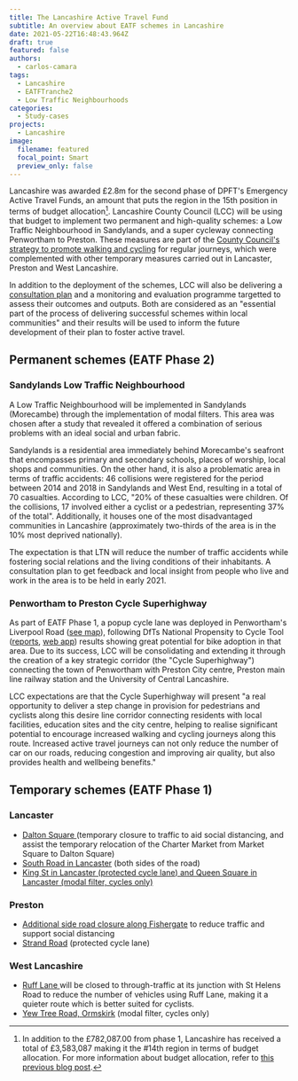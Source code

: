 ```yaml
---
title: The Lancashire Active Travel Fund
subtitle: An overview about EATF schemes in Lancashire
date: 2021-05-22T16:48:43.964Z
draft: true
featured: false
authors:
  - carlos-camara
tags:
  - Lancashire
  - EATFTranche2
  - Low Traffic Neighbourhoods
categories:
  - Study-cases
projects:
  - Lancashire
image:
  filename: featured
  focal_point: Smart
  preview_only: false
---
```

Lancashire was awarded £2.8m for the second phase of DPFT's Emergency Active Travel Funds, an amount that puts the region in the 15th position in terms of budget allocation[^1]. Lancashire County Council (LCC) will be using that budget to implement two permanent and high-quality schemes: a Low Traffic Neighbourhood in Sandylands, and a super cycleway connecting Penwortham to Preston. These measures are part of the [County Council's strategy to promote walking and cycling](https://www.lancashire.gov.uk/roads-parking-and-travel/active-travel) for regular journeys, which were complemented with other temporary measures carried out in Lancaster, Preston and West Lancashire.

In addition to the deployment of the schemes, LCC will also be delivering a [consultation plan](https://www.lancashire.gov.uk/media/921153/active-travel-fund-consultation-plan.docx) and a monitoring and evaluation programme targetted to assess their outcomes and outputs. Both are considered as an "essential part of the process of delivering successful schemes within local communities" and their results will be used to inform the future development of their plan to foster active travel.

## Permanent schemes (EATF Phase 2)

### Sandylands Low Traffic Neighbourhood

A Low Traffic Neighbourhood will be implemented in Sandylands (Morecambe) through the implementation of modal filters. This area was chosen after a study that revealed it offered a combination of serious problems with an ideal social and urban fabric.

Sandylands is a residential area immediately behind Morecambe's seafront that encompasses primary and secondary schools, places of worship, local shops and communities. On the other hand, it is also a problematic area in terms of traffic accidents: 46 collisions were registered for the period between 2014 and 2018 in Sandylands and West End, resulting in a total of 70 casualties. According to LCC, "20% of these casualties were children. Of the collisions, 17 involved either a cyclist or a pedestrian, representing 37% of the total". Additionally, it houses one of the most disadvantaged communities in Lancashire (approximately two-thirds of the area is in the 10% most deprived nationally).

The expectation is that LTN will reduce the number of traffic accidents while fostering social relations and the living conditions of their inhabitants. A consultation plan to get feedback and local insight from people who live and work in the area is to be held in early 2021.

### Penwortham to Preston Cycle Superhighway

As part of EATF Phase 1, a popup cycle lane was deployed in Penwortham's Liverpool Road ([see map](https://www.lancashire.gov.uk/media/919626/ventbrook-tm-liverpool-road-penwortham.pdf)), following DfTs National Propensity to Cycle Tool ([reports](https://www.gov.uk/government/publications/national-propensity-to-cycle-first-phase-development-study), [web app](https://www.pct.bike)) results showing great potential for bike adoption in that area. Due to its success, LCC will be consolidating and extending it through the creation of a key strategic corridor (the "Cycle Superhighway") connecting the town of Penwortham with Preston City centre, Preston main line railway station and the University of Central Lancashire.

LCC expectations are that the Cycle Superhighway will present "a real opportunity to deliver a step change in provision for pedestrians and cyclists along this desire line corridor connecting residents with local facilities, education sites and the city centre, helping to realise significant potential to encourage increased walking and cycling journeys along this route. Increased active travel journeys can not only reduce the number of car on our roads, reducing congestion and improving air quality, but also provides health and wellbeing benefits."



## Temporary schemes (EATF Phase 1)

### Lancaster

* [Dalton Square ](http://www.lancashire.gov.uk/roads-parking-and-travel/active-travel-schemes/dalton-square/ "Dalton Square")(temporary closure to traffic to aid social distancing, and assist the temporary relocation of the Charter Market from Market Square to Dalton Square)
* [South Road in Lancaster](http://www.lancashire.gov.uk/roads-parking-and-travel/active-travel-schemes/south-rd-lancaster/ "South Rd, Lancaster") (both sides of the road)
* [King St in Lancaster (protected cycle lane) and Queen Square in Lancaster (modal filter, cycles only)](http://www.lancashire.gov.uk/roads-parking-and-travel/active-travel-schemes/king-street-queen-street/ "King Street & Queen Street")

### Preston

* [Additional side road closure along Fishergate](http://www.lancashire.gov.uk/roads-parking-and-travel/active-travel-schemes/fishergate/ "Fishergate") to reduce traffic and support social distancing
* [Strand Road](http://www.lancashire.gov.uk/roads-parking-and-travel/active-travel-schemes/strand-road/ "strand road") (protected cycle lane)

### West Lancashire

* [Ruff Lane ](http://www.lancashire.gov.uk/roads-parking-and-travel/active-travel-schemes/ruff-lane-ormskirk/ "Ruff Lane Ormskirk")will be closed to through-traffic at its junction with St Helens Road to reduce the number of vehicles using Ruff Lane, making it a quieter route which is better suited for cyclists.
* [Yew Tree Road, Ormskirk](http://www.lancashire.gov.uk/roads-parking-and-travel/active-travel-schemes/ormskirk-yew-tree-rd/ "Ormskirk Yew Tree Rd") (modal filter, cycles only)


[^1]: In addition to the £782,087.00 from phase 1, Lancashire has received a total of  £3,583,087 making it the #14th region in terms of budget allocation. For more information about budget allocation, refer to [this previous blog post](/post/2020-11-13-visualizing-emergency-active-travel-funds-allocations/).